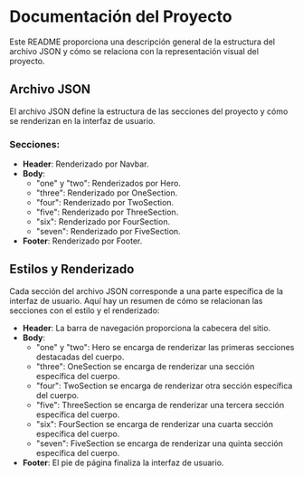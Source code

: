 # Documentación del Proyecto

Este README proporciona una descripción general de la estructura del archivo JSON y cómo se relaciona con la representación visual del proyecto.

## Archivo JSON

El archivo JSON define la estructura de las secciones del proyecto y cómo se renderizan en la interfaz de usuario.

### Secciones:

- **Header**: Renderizado por Navbar.
- **Body**:
  - "one" y "two": Renderizados por Hero.
  - "three": Renderizado por OneSection.
  - "four": Renderizado por TwoSection.
  - "five": Renderizado por ThreeSection.
  - "six": Renderizado por FourSection.
  - "seven": Renderizado por FiveSection.
- **Footer**: Renderizado por Footer.

## Estilos y Renderizado

Cada sección del archivo JSON corresponde a una parte específica de la interfaz de usuario. Aquí hay un resumen de cómo se relacionan las secciones con el estilo y el renderizado:

- **Header**: La barra de navegación proporciona la cabecera del sitio.
- **Body**:
  - "one" y "two": Hero se encarga de renderizar las primeras secciones destacadas del cuerpo.
  - "three": OneSection se encarga de renderizar una sección específica del cuerpo.
  - "four": TwoSection se encarga de renderizar otra sección específica del cuerpo.
  - "five": ThreeSection se encarga de renderizar una tercera sección específica del cuerpo.
  - "six": FourSection se encarga de renderizar una cuarta sección específica del cuerpo.
  - "seven": FiveSection se encarga de renderizar una quinta sección específica del cuerpo.
- **Footer**: El pie de página finaliza la interfaz de usuario.
